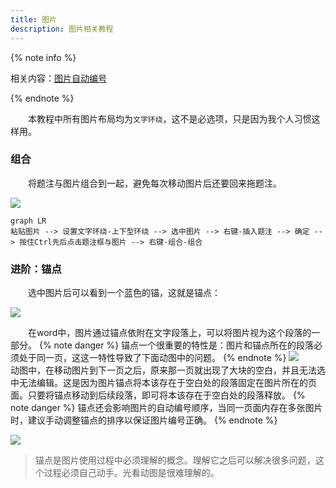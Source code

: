 ```yaml
---
title: 图片
description: 图片相关教程
---
```


{% note info %}

相关内容：[图片自动编号](/论文排版指南/自动编号/图片.html)

{% endnote %}

&emsp;&emsp;本教程中所有图片布局均为`文字环绕`，这不是必选项，只是因为我个人习惯这样用。

### 组合

&emsp;&emsp;将题注与图片组合到一起，避免每次移动图片后还要回来拖题注。

![](http://qiniu.zkytech.top/动画(29).gif)

```mermaid
graph LR
粘贴图片 --> 设置文字环绕-上下型环绕 --> 选中图片 --> 右键-插入题注 --> 确定 --> 按住Ctrl先后点击题注框与图片 --> 右键-组合-组合
```



### 进阶：锚点

&emsp;&emsp;选中图片后可以看到一个蓝色的锚，这就是锚点：

![](http://qiniu.zkytech.top/image-20200416142937447.png)

&emsp;&emsp;在word中，图片通过锚点依附在文字段落上，可以将图片视为这个段落的一部分。
{% note danger %}
锚点一个很重要的特性是：图片和锚点所在的段落必须处于同一页，这这一特性导致了下面动图中的问题。
{% endnote %}
![](http://qiniu.zkytech.top/动画(30).gif)
&emsp;&emsp;动图中，在移动图片到下一页之后，原来那一页就出现了大块的空白，并且无法选中无法编辑。这是因为图片锚点将本该存在于空白处的段落固定在图片所在的页面。只要将锚点移动到后续段落，即可将本该存在于空白处的段落释放。
{% note danger %}
锚点还会影响图片的自动编号顺序，当同一页面内存在多张图片时，建议手动调整锚点的排序以保证图片编号正确。
{% endnote %}

![](http://qiniu.zkytech.top/动画(31).gif)

> 锚点是图片使用过程中必须理解的概念。理解它之后可以解决很多问题，这个过程必须自己动手。光看动图是很难理解的。





